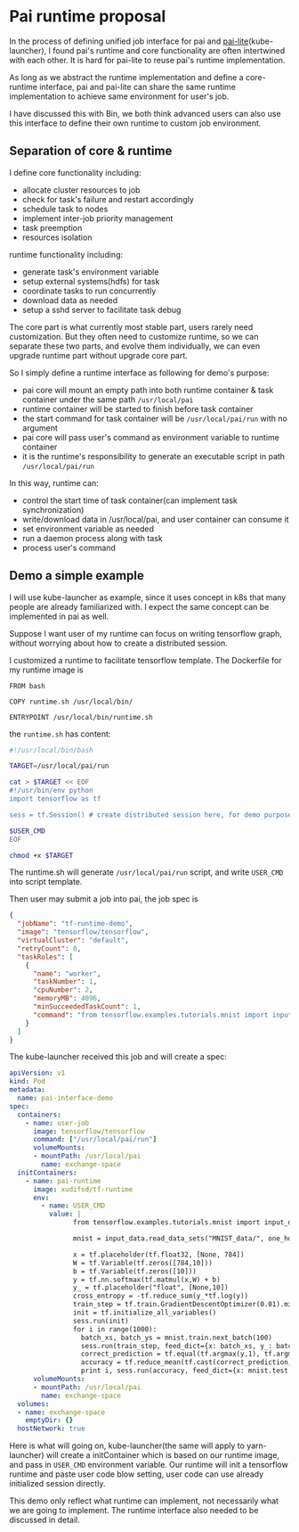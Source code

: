 # Pai runtime proposal

In the process of defining unified job interface for pai and
[pai-lite](https://github.com/Microsoft/frameworkcontroller)(kube-launcher),
I found pai's runtime and core functionality are often intertwined with each other.
It is hard for pai-lite to reuse pai's runtime implementation.

As long as we abstract the runtime implementation and define a core-runtime
interface, pai and pai-lite can share the same runtime implementation to achieve
same environment for user's job.

I have discussed this with Bin, we both think advanced users can also use this
interface to define their own runtime to custom job environment.

## Separation of core & runtime

I define core functionality including:
* allocate cluster resources to job
* check for task's failure and restart accordingly
* schedule task to nodes
* implement inter-job priority management
* task preemption
* resources isolation

runtime functionality including:
* generate task's environment variable
* setup external systems(hdfs) for task
* coordinate tasks to run concurrently
* download data as needed
* setup a sshd server to facilitate task debug

The core part is what currently most stable part, users rarely need customization.
But they often need to customize runtime, so we can separate these two parts, and
evolve them individually, we can even upgrade runtime part without upgrade core part.

So I simply define a runtime interface as following for demo's purpose:
* pai core will mount an empty path into both runtime container & task container under the same path `/usr/local/pai`
* runtime container will be started to finish before task container
* the start command for task container will be `/usr/local/pai/run` with no argument
* pai core will pass user's command as environment variable to runtime container
* it is the runtime's responsibility to generate an executable script in path `/usr/local/pai/run`

In this way, runtime can:
* control the start time of task container(can implement task synchronization)
* write/download data in /usr/local/pai, and user container can consume it
* set environment variable as needed
* run a daemon process along with task
* process user's command

## Demo a simple example

I will use kube-launcher as example, since it uses concept in k8s that many people are
already familiarized with. I expect the same concept can be implemented in pai as
well.

Suppose I want user of my runtime can focus on writing tensorflow graph, without
worrying about how to create a distributed session.

I customized a runtime to facilitate tensorflow template. The Dockerfile for my
runtime image is
```
FROM bash

COPY runtime.sh /usr/local/bin/

ENTRYPOINT /usr/local/bin/runtime.sh
```

the `runtime.sh` has content:
```bash
#!/usr/local/bin/bash

TARGET=/usr/local/pai/run

cat > $TARGET << EOF
#!/usr/bin/env python
import tensorflow as tf

sess = tf.Session() # create distributed session here, for demo purpose I only created a local session

$USER_CMD
EOF

chmod +x $TARGET
```

The runtime.sh will generate `/usr/local/pai/run` script, and write `USER_CMD` into
script template.

Then user may submit a job into pai, the job spec is
```json
{
  "jobName": "tf-runtime-demo",
  "image": "tensorflow/tensorflow",
  "virtualCluster": "default",
  "retryCount": 0,
  "taskRoles": [
    {
      "name": "worker",
      "taskNumber": 1,
      "cpuNumber": 2,
      "memoryMB": 4096,
      "minSucceededTaskCount": 1,
      "command": "from tensorflow.examples.tutorials.mnist import input_data\nxxx"
    }
  ]
}
```

The kube-launcher received this job and will create a spec:
```yaml
apiVersion: v1
kind: Pod
metadata:
  name: pai-interface-demo
spec:
  containers:
    - name: user-job
      image: tensorflow/tensorflow
      command: ["/usr/local/pai/run"]
      volumeMounts:
      - mountPath: /usr/local/pai
        name: exchange-space
  initContainers:
    - name: pai-runtime
      image: xudifsd/tf-runtime
      env:
        - name: USER_CMD
          value: |
                from tensorflow.examples.tutorials.mnist import input_data

                mnist = input_data.read_data_sets("MNIST_data/", one_hot=True)

                x = tf.placeholder(tf.float32, [None, 784])
                W = tf.Variable(tf.zeros([784,10]))
                b = tf.Variable(tf.zeros([10]))
                y = tf.nn.softmax(tf.matmul(x,W) + b)
                y_ = tf.placeholder("float", [None,10])
                cross_entropy = -tf.reduce_sum(y_*tf.log(y))
                train_step = tf.train.GradientDescentOptimizer(0.01).minimize(cross_entropy)
                init = tf.initialize_all_variables()
                sess.run(init)
                for i in range(1000):
                  batch_xs, batch_ys = mnist.train.next_batch(100)
                  sess.run(train_step, feed_dict={x: batch_xs, y_: batch_ys})
                  correct_prediction = tf.equal(tf.argmax(y,1), tf.argmax(y_,1))
                  accuracy = tf.reduce_mean(tf.cast(correct_prediction, "float"))
                  print i, sess.run(accuracy, feed_dict={x: mnist.test.images, y_: mnist.test.labels})
      volumeMounts:
      - mountPath: /usr/local/pai
        name: exchange-space
  volumes:
  - name: exchange-space
    emptyDir: {}
  hostNetwork: true
```

Here is what will going on, kube-launcher(the same will apply to yarn-launcher) will
create a initContainer which is based on our runtime image, and pass in `USER_CMD`
environment variable. Our runtime will init a tensorflow runtime and paste user code
blow setting, user code can use already initialized session directly.

This demo only reflect what runtime can implement, not necessarily what we are going
to implement. The runtime interface also needed to be discussed in detail.
